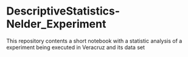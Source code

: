 # DescriptiveStatistics-Nelder_Experiment
This repository contents a short notebook with a statistic analysis of a experiment being executed in Veracruz and its data set

